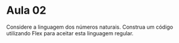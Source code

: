 # Aula 02

Considere a linguagem dos números naturais. Construa um código utilizando Flex para aceitar esta linguagem regular.